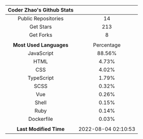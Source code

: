 | **Coder Zhao's Github Stats** | |
|:-:|:-:|
| Public Repositories | 14 |
| Get Stars | 213 |
| Get Forks | 8 |
| | |
| **Most Used Languages** | Percentage |
| JavaScript | 88.56% |
| HTML | 4.73% |
| CSS | 4.02% |
| TypeScript | 1.79% |
| SCSS | 0.32% |
| Vue | 0.26% |
| Shell | 0.15% |
| Ruby | 0.14% |
| Dockerfile | 0.03% |
| | |
| **Last Modified Time** | 2022-08-04 02:10:53 |